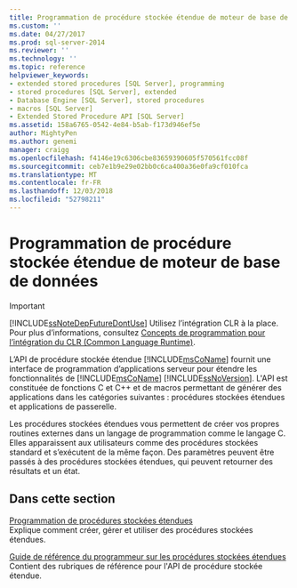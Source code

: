 ```yaml
---
title: Programmation de procédure stockée étendue de moteur de base de données | Microsoft Docs
ms.custom: ''
ms.date: 04/27/2017
ms.prod: sql-server-2014
ms.reviewer: ''
ms.technology: ''
ms.topic: reference
helpviewer_keywords:
- extended stored procedures [SQL Server], programming
- stored procedures [SQL Server], extended
- Database Engine [SQL Server], stored procedures
- macros [SQL Server]
- Extended Stored Procedure API [SQL Server]
ms.assetid: 158a6765-0542-4e84-b5ab-f173d946ef5e
author: MightyPen
ms.author: genemi
manager: craigg
ms.openlocfilehash: f4146e19c6306cbe83659390605f570561fcc08f
ms.sourcegitcommit: ceb7e1b9e29e02bb0c6ca400a36e0fa9cf010fca
ms.translationtype: MT
ms.contentlocale: fr-FR
ms.lasthandoff: 12/03/2018
ms.locfileid: "52798211"
---
```

# <a name="database-engine-extended-stored-procedure-programming"></a>Programmation de procédure stockée étendue de moteur de base de données
    
> [!IMPORTANT]  
>  [!INCLUDE[ssNoteDepFutureDontUse](../includes/ssnotedepfuturedontuse-md.md)] Utilisez l’intégration CLR à la place. Pour plus d’informations, consultez [Concepts de programmation pour l’intégration du CLR &#40;Common Language Runtime&#41;](clr-integration/common-language-runtime-clr-integration-programming-concepts.md).  
  
 L’API de procédure stockée étendue [!INCLUDE[msCoName](../includes/msconame-md.md)] fournit une interface de programmation d’applications serveur pour étendre les fonctionnalités de [!INCLUDE[msCoName](../includes/msconame-md.md)] [!INCLUDE[ssNoVersion](../includes/ssnoversion-md.md)]. L'API est constituée de fonctions C et C++ et de macros permettant de générer des applications dans les catégories suivantes : procédures stockées étendues et applications de passerelle.  
  
 Les procédures stockées étendues vous permettent de créer vos propres routines externes dans un langage de programmation comme le langage C. Elles apparaissent aux utilisateurs comme des procédures stockées standard et s’exécutent de la même façon. Des paramètres peuvent être passés à des procédures stockées étendues, qui peuvent retourner des résultats et un état.  
  
## <a name="in-this-section"></a>Dans cette section  
 [Programmation de procédures stockées étendues](extended-stored-procedures-programming/database-engine-extended-stored-procedures-programming.md)  
 Explique comment créer, gérer et utiliser des procédures stockées étendues.  
  
 [Guide de référence du programmeur sur les procédures stockées étendues](extended-stored-procedures-reference/database-engine-extended-stored-procedures-reference.md)  
 Contient des rubriques de référence pour l'API de procédure stockée étendue.  
  
  
